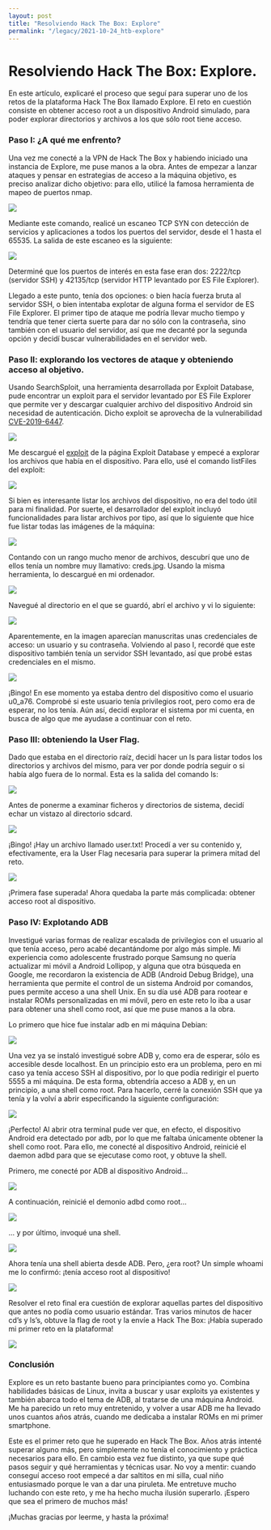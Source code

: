 ```yaml
---
layout: post
title: "Resolviendo Hack The Box: Explore"
permalink: "/legacy/2021-10-24_htb-explore"
---
```


# Resolviendo Hack The Box: Explore.

En este artículo, explicaré el proceso que seguí para superar uno de los retos de la plataforma Hack The Box llamado Explore. El reto en cuestión consiste en obtener acceso root a un dispositivo Android simulado, para poder explorar directorios y archivos a los que sólo root tiene acceso.

### Paso I: ¿A qué me enfrento?

Una vez me conecté a la VPN de Hack The Box y habiendo iniciado una instancia de Explore, me puse manos a la obra. Antes de empezar a lanzar ataques y pensar en estrategias de acceso a la máquina objetivo, es preciso analizar dicho objetivo: para ello, utilicé la famosa herramienta de mapeo de puertos nmap.

![](assets/../../assets/legacy_post5_1.png)

Mediante este comando, realicé un escaneo TCP SYN con detección de servicios y aplicaciones a todos los puertos del servidor, desde el 1 hasta el 65535. La salida de este escaneo es la siguiente:

![](assets/../../assets/legacy_post5_2.png)

Determiné que los puertos de interés en esta fase eran dos: 2222/tcp (servidor SSH) y 42135/tcp (servidor HTTP levantado por ES File Explorer).

Llegado a este punto, tenía dos opciones: o bien hacía fuerza bruta al servidor SSH, o bien intentaba explotar de alguna forma el servidor de ES File Explorer. El primer tipo de ataque me podría llevar mucho tiempo y tendría que tener cierta suerte para dar no sólo con la contraseña, sino también con el usuario del servidor, así que me decanté por la segunda opción y decidí buscar vulnerabilidades en el servidor web.

### Paso II: explorando los vectores de ataque y obteniendo acceso al objetivo.

Usando SearchSploit, una herramienta desarrollada por Exploit Database, pude encontrar un exploit para el servidor levantado por ES File Explorer que permite ver y descargar cualquier archivo del dispositivo Android sin necesidad de autenticación. Dicho exploit se aprovecha de la vulnerabilidad [CVE-2019-6447](https://nvd.nist.gov/vuln/detail/CVE-2019-6477).

![](assets/../../assets/legacy_post5_3.png)

Me descargué el [exploit](https://www.exploit-db.com/exploits/50070) de la página Exploit Database y empecé a explorar los archivos que había en el dispositivo. Para ello, usé el comando listFiles del exploit:

![](assets/../../assets/legacy_post5_4.png)

Si bien es interesante listar los archivos del dispositivo, no era del todo útil para mi finalidad. Por suerte, el desarrollador del exploit incluyó funcionalidades para listar archivos por tipo, así que lo siguiente que hice fue listar todas las imágenes de la máquina:

![](assets/../../assets/legacy_post5_5.png)

Contando con un rango mucho menor de archivos, descubrí que uno de ellos tenía un nombre muy llamativo: creds.jpg. Usando la misma herramienta, lo descargué en mi ordenador.

![](assets/../../assets/legacy_post5_6.png)

Navegué al directorio en el que se guardó, abrí el archivo y vi lo siguiente:

![](assets/../../assets/legacy_post5_7.jpg)

Aparentemente, en la imagen aparecían manuscritas unas credenciales de acceso: un usuario y su contraseña. Volviendo al paso I, recordé que este dispositivo también tenía un servidor SSH levantado, así que probé estas credenciales en el mismo.

![](assets/../../assets/legacy_post5_8.png)

¡Bingo! En ese momento ya estaba dentro del dispositivo como el usuario u0_a76. Comprobé si este usuario tenía privilegios root, pero como era de esperar, no los tenía. Aún así, decidí explorar el sistema por mi cuenta, en busca de algo que me ayudase a continuar con el reto.

### Paso III: obteniendo la User Flag.

Dado que estaba en el directorio raíz, decidí hacer un ls para listar todos los directorios y archivos del mismo, para ver por donde podría seguir o si había algo fuera de lo normal. Esta es la salida del comando ls:

![](assets/../../assets/legacy_post5_9.png)

Antes de ponerme a examinar ficheros y directorios de sistema, decidí echar un vistazo al directorio sdcard.

![](assets/../../assets/legacy_post5_10.png)

¡Bingo! ¡Hay un archivo llamado user.txt! Procedí a ver su contenido y, efectivamente, era la User Flag necesaria para superar la primera mitad del reto.

![](assets/../../assets/legacy_post5_11.png)

¡Primera fase superada! Ahora quedaba la parte más complicada: obtener acceso root al dispositivo.

### Paso IV: Explotando ADB

Investigué varias formas de realizar escalada de privilegios con el usuario al que tenía acceso, pero acabé decantándome por algo más simple. Mi experiencia como adolescente frustrado porque Samsung no quería actualizar mi móvil a Android Lollipop, y alguna que otra búsqueda en Google, me recordaron la existencia de ADB (Android Debug Bridge), una herramienta que permite el control de un sistema Android por comandos, pues permite acceso a una shell Unix. En su día usé ADB para rootear e instalar ROMs personalizadas en mi móvil, pero en este reto lo iba a usar para obtener una shell como root, así que me puse manos a la obra.

Lo primero que hice fue instalar adb en mi máquina Debian:

![](assets/../../assets/legacy_post5_12.png)

Una vez ya se instaló investigué sobre ADB y, como era de esperar, sólo es accesible desde localhost. En un principio esto era un problema, pero en mi caso ya tenía acceso SSH al dispositivo, por lo que podía redirigir el puerto 5555 a mi máquina. De esta forma, obtendría acceso a ADB y, en un principio, a una shell como root. Para hacerlo, cerré la conexión SSH que ya tenía y la volví a abrir especificando la siguiente configuración:

![](assets/../../assets/legacy_post5_13.png)

¡Perfecto! Al abrir otra terminal pude ver que, en efecto, el dispositivo Android era detectado por adb, por lo que me faltaba únicamente obtener la shell como root. Para ello, me conecté al dispositivo Android, reinicié el daemon adbd para que se ejecutase como root, y obtuve la shell.

Primero, me conecté por ADB al dispositivo Android...

![](assets/../../assets/legacy_post5_14.png)

A continuación, reinicié el demonio adbd como root…

![](assets/../../assets/legacy_post5_15.png)

... y por último, invoqué una shell.

![](assets/../../assets/legacy_post5_16.png)

Ahora tenía una shell abierta desde ADB. Pero, ¿era root? Un simple whoami me lo confirmó: ¡tenía acceso root al dispositivo!

![](assets/../../assets/legacy_post5_17.png)

Resolver el reto final era cuestión de explorar aquellas partes del dispositivo que antes no podía como usuario estándar. Tras varios minutos de hacer cd’s y ls’s, obtuve la flag de root y la envíe a Hack The Box: ¡Había superado mi primer reto en la plataforma!

![](assets/../../assets/legacy_post5_18.jpg)


### Conclusión

Explore es un reto bastante bueno para principiantes como yo. Combina habilidades básicas de Linux, invita a buscar y usar exploits ya existentes y también abarca todo el tema de ADB, al tratarse de una máquina Android. Me ha parecido un reto muy entretenido, y volver a usar ADB me ha llevado unos cuantos años atrás, cuando me dedicaba a instalar ROMs en mi primer smartphone.

Este es el primer reto que he superado en Hack The Box. Años atrás intenté superar alguno más, pero simplemente no tenía el conocimiento y práctica necesarios para ello. En cambio esta vez fue distinto, ya que supe qué pasos seguir y qué herramientas y técnicas usar. No voy a mentir: cuando conseguí acceso root empecé a dar saltitos en mi silla, cual niño entusiasmado porque le van a dar una piruleta. Me entretuve mucho luchando con este reto, y me ha hecho mucha ilusión superarlo. ¡Espero que sea el primero de muchos más!

¡Muchas gracias por leerme, y hasta la próxima!